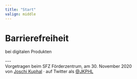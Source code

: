 ```yaml
---
title: "Start"
valign: middle
---
```

# Barrierefreiheit
<p class="tagline">bei digitalen Produkten</p>
---
<div class="p-author h-card">
    <span class="visually-hidden">Vorgetragen beim </span>SFZ Förderzentrum, <span class="visually-hidden">am</span> 30. November 2020<br/>
    <span class="visually-hidden">von</span> <a href="https://jkphl.is" target="_blank" rel="me"><span class="p-given-name">Joschi</span> <span class="p-family-name">Kuphal</span></a> <span aria-hidden="true">·</span> <span class="visually-hidden"> auf Twitter als</span> <a href="https://twitter.com/jkphl" rel="me" target="_blank" class="handle"><span aria-hidden="true">@</span>JKPHL</a>
</div>
